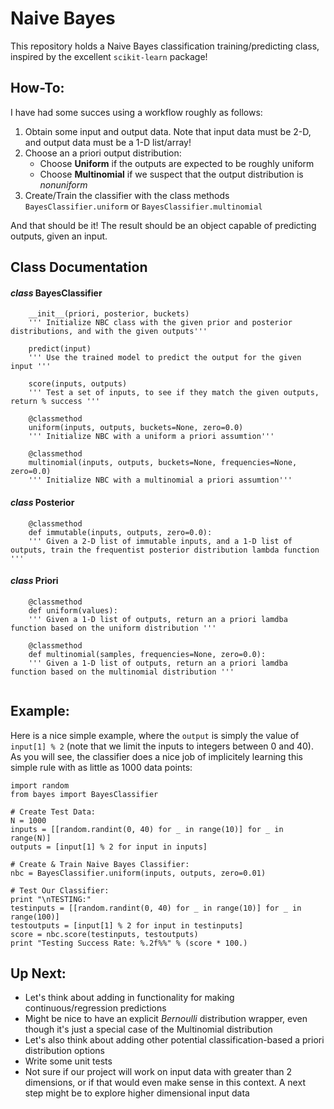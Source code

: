 # Naive Bayes
This repository holds a Naive Bayes classification training/predicting class, inspired by the excellent `scikit-learn` package!

## How-To:
I have had some succes using a workflow roughly as follows:
1. Obtain some input and output data. Note that input data must be 2-D, and output data must be a 1-D list/array!
2. Choose an a priori output distribution:
    - Choose **Uniform** if the outputs are expected to be roughly uniform
    - Choose **Multinomial** if we suspect that the output distribution is _nonuniform_
3. Create/Train the classifier with the class methods `BayesClassifier.uniform` or `BayesClassifier.multinomial`

And that should be it! The result should be an object capable of predicting outputs, given an input. 

## Class Documentation

#### _class_ BayesClassifier
```
    __init__(priori, posterior, buckets)
    ''' Initialize NBC class with the given prior and posterior distributions, and with the given outputs'''
    
    predict(input)
    ''' Use the trained model to predict the output for the given input '''

    score(inputs, outputs)
    ''' Test a set of inputs, to see if they match the given outputs, return % success '''

    @classmethod 
    uniform(inputs, outputs, buckets=None, zero=0.0)
    ''' Initialize NBC with a uniform a priori assumtion'''
    
    @classmethod 
    multinomial(inputs, outputs, buckets=None, frequencies=None, zero=0.0)
    ''' Initialize NBC with a multinomial a priori assumtion'''

```

#### _class_ Posterior
```
    @classmethod
    def immutable(inputs, outputs, zero=0.0):
    ''' Given a 2-D list of immutable inputs, and a 1-D list of outputs, train the frequentist posterior distribution lambda function '''
```

#### _class_ Priori
```
    @classmethod
    def uniform(values):
    ''' Given a 1-D list of outputs, return an a priori lamdba function based on the uniform distribution '''

    @classmethod
    def multinomial(samples, frequencies=None, zero=0.0):
    ''' Given a 1-D list of outputs, return an a priori lamdba function based on the multinomial distribution '''
    
```


## Example:
Here is a nice simple example, where the `output` is simply the value of `input[1] % 2` (note that we limit the inputs to integers between 0 and 40).  As you will see, the classifier does a nice job of implicitely learning this simple rule with as little as 1000 data points:

```
import random
from bayes import BayesClassifier

# Create Test Data:
N = 1000
inputs = [[random.randint(0, 40) for _ in range(10)] for _ in range(N)]
outputs = [input[1] % 2 for input in inputs]

# Create & Train Naive Bayes Classifier:
nbc = BayesClassifier.uniform(inputs, outputs, zero=0.01)

# Test Our Classifier:
print "\nTESTING:"
testinputs = [[random.randint(0, 40) for _ in range(10)] for _ in range(100)]
testoutputs = [input[1] % 2 for input in testinputs]
score = nbc.score(testinputs, testoutputs)
print "Testing Success Rate: %.2f%%" % (score * 100.)
```

## Up Next:
- Let's think about adding in functionality for making continuous/regression predictions
- Might be nice to have an explicit _Bernoulli_ distribution wrapper, even though it's just a special case of the Multinomial distribution
- Let's also think about adding other potential classification-based a priori distribution options
- Write some unit tests
- Not sure if our project will work on input data with greater than 2 dimensions, or if that would even make sense in this context.  A next step might be to explore higher dimensional input data
